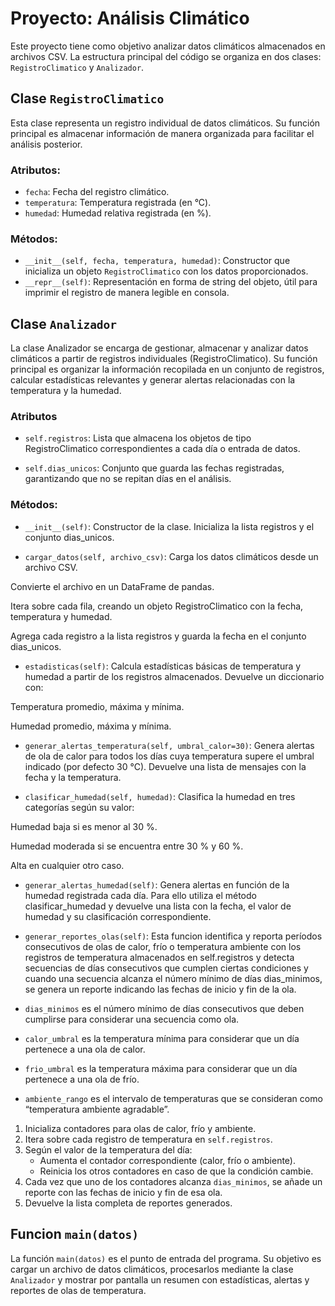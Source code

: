 # Proyecto: Análisis Climático

Este proyecto tiene como objetivo analizar datos climáticos almacenados en archivos CSV. La estructura principal del código se organiza en dos clases: `RegistroClimatico` y `Analizador`.

## Clase `RegistroClimatico`

Esta clase representa un registro individual de datos climáticos. Su función principal es almacenar información de manera organizada para facilitar el análisis posterior.  

### Atributos:
- `fecha`: Fecha del registro climático.
- `temperatura`: Temperatura registrada (en °C).
- `humedad`: Humedad relativa registrada (en %).

### Métodos:
- `__init__(self, fecha, temperatura, humedad)`: Constructor que inicializa un objeto `RegistroClimatico` con los datos proporcionados.
- `__repr__(self)`: Representación en forma de string del objeto, útil para imprimir el registro de manera legible en consola.

## Clase `Analizador`

La clase Analizador se encarga de gestionar, almacenar y analizar datos climáticos a partir de registros individuales (RegistroClimatico). Su función principal es organizar la información recopilada en un conjunto de registros, calcular estadísticas relevantes y generar alertas relacionadas con la temperatura y la humedad.

### Atributos

- `self.registros`: Lista que almacena los objetos de tipo RegistroClimatico correspondientes a cada día o entrada de datos.

- `self.dias_unicos`: Conjunto que guarda las fechas registradas, garantizando que no se repitan días en el análisis.


### Métodos:

- `__init__(self)`: Constructor de la clase. Inicializa la lista registros y el conjunto dias_unicos.

- `cargar_datos(self, archivo_csv)`:
Carga los datos climáticos desde un archivo CSV.

Convierte el archivo en un DataFrame de pandas.

Itera sobre cada fila, creando un objeto RegistroClimatico con la fecha, temperatura y humedad.

Agrega cada registro a la lista registros y guarda la fecha en el conjunto dias_unicos.

- `estadisticas(self)`:
Calcula estadísticas básicas de temperatura y humedad a partir de los registros almacenados. Devuelve un diccionario con:

Temperatura promedio, máxima y mínima.

Humedad promedio, máxima y mínima.

- `generar_alertas_temperatura(self, umbral_calor=30)`:
Genera alertas de ola de calor para todos los días cuya temperatura supere el umbral indicado (por defecto 30 °C). Devuelve una lista de mensajes con la fecha y la temperatura.

- `clasificar_humedad(self, humedad)`:
Clasifica la humedad en tres categorías según su valor:

Humedad baja si es menor al 30 %.

Humedad moderada si se encuentra entre 30 % y 60 %.

Alta en cualquier otro caso.

- `generar_alertas_humedad(self)`:
Genera alertas en función de la humedad registrada cada día. Para ello utiliza el método clasificar_humedad y devuelve una lista con la fecha, el valor de humedad y su clasificación correspondiente.

- `generar_reportes_olas(self)`:
Esta funcion identifica y reporta períodos consecutivos de olas de calor, frío o temperatura ambiente con los registros de temperatura almacenados en self.registros y detecta secuencias de días consecutivos que cumplen ciertas condiciones y cuando una secuencia alcanza el número mínimo de días dias_minimos, se genera un reporte indicando las fechas de inicio y fin de la ola. 

- `dias_minimos` es el número mínimo de días consecutivos que deben cumplirse para considerar una secuencia como ola.
- `calor_umbral` es la temperatura mínima para considerar que un día pertenece a una ola de calor.
- `frio_umbral` es la temperatura máxima para considerar que un día pertenece a una ola de frío.
- `ambiente_rango` es el intervalo de temperaturas que se consideran como “temperatura ambiente agradable”.

1. Inicializa contadores para olas de calor, frío y ambiente.
2. Itera sobre cada registro de temperatura en `self.registros`.
3. Según el valor de la temperatura del día:
   - Aumenta el contador correspondiente (calor, frío o ambiente).
   - Reinicia los otros contadores en caso de que la condición cambie.
4. Cada vez que uno de los contadores alcanza `dias_minimos`, se añade un reporte con las fechas de inicio y fin de esa ola.
5. Devuelve la lista completa de reportes generados.

## Funcion `main(datos)`

La función `main(datos)` es el punto de entrada del programa. Su objetivo es cargar un archivo de datos climáticos, procesarlos mediante la clase `Analizador` y mostrar por pantalla un resumen con estadísticas, alertas y reportes de olas de temperatura.
